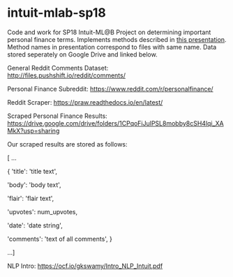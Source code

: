 # intuit-mlab-sp18
Code and work for SP18 Intuit-ML@B Project on determining important personal finance terms. Implements methods described in [this presentation](https://docs.google.com/presentation/d/110bkeK-r7A1RrXAa-1k-GCZztjTzEPD6JCvcjjvYSRY/edit?usp=sharing). Method names in presentation correspond to files with same name. Data stored seperately on Google Drive and linked below.

General Reddit Comments Dataset: http://files.pushshift.io/reddit/comments/

Personal Finance Subreddit: https://www.reddit.com/r/personalfinance/

Reddit Scraper: https://praw.readthedocs.io/en/latest/

Scraped Personal Finance Results: https://drive.google.com/drive/folders/1CPqoFiJulPSL8mobby8cSH4lqi_XAMkX?usp=sharing

Our scraped results are stored as follows:

[ ...

{
  'title': 'title text',
  
  'body': 'body text',
  
  'flair': 'flair text',
  
  'upvotes': num_upvotes,
  
  'date': 'date string',
  
  'comments': 'text of all comments',
}

...]

NLP Intro: https://ocf.io/gkswamy/Intro_NLP_Intuit.pdf
